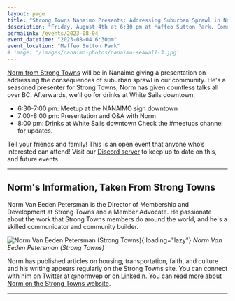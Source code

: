 ```yaml
---
layout: page
title: "Strong Towns Nanaimo Presents: Addressing Suburban Sprawl in Nanaimo with Norm"
description: "Friday, August 4th at 6:30 pm at Maffeo Sutton Park. Come learn about the consequences of suburban sprawl in our community."
permalink: /events/2023-08-04
event_datetime: "2023-08-04 6:30pm"
event_location: "Maffeo Sutton Park"
# image: '/images/nanaimo-photos/nanaimo-seawall-3.jpg'
---
```


[Norm from Strong Towns](https://www.strongtowns.org/contributors-journal/2022/7/26/norm-van-eeden-petersman) will be in Nanaimo giving a presentation on addressing the consequences of suburban sprawl in our community. He's a seasoned presenter for Strong Towns; Norm has given countless talks all over BC. Afterwards, we'll go for drinks at White Sails downtown.


- 6:30-7:00 pm: Meetup at the NANAIMO sign downtown
- 7:00-8:00 pm: Presentation and Q&A with Norm
- 8:00 pm: Drinks at White Sails downtown
Check the #meetups channel for updates.

Tell your friends and family! This is an open event that anyone who’s interested can attend!
Visit our [Discord server](https://discord.gg/55gzSQPBmk?event=1126307299913367592) to keep up to date on this, and future events.

***

## Norm's Information, Taken From Strong Towns

Norm Van Eeden Petersman is the Director of Membership and Development at Strong Towns and a Member Advocate. He passionate about the work that Strong Towns members do around the world, and he's a skilled communicator and community builder.

![Norm Van Eeden Petersman (Strong Towns)]({{site.baseurl}}/images/events/2023-08-04/norm.jpg){:loading="lazy"}
*Norm Van Eeden Petersman (Strong Towns)*

Norm has published articles on housing, transportation, faith, and culture and his writing appears regularly on the Strong Towns site. You can connect with him on Twitter at [@normvep](https://twitter.com/normvep) or on [LinkedIn](https://www.linkedin.com/in/normvep/). You can [read more about Norm on the Strong Towns website](https://www.strongtowns.org/contributors-journal/2022/7/26/norm-van-eeden-petersman).

***